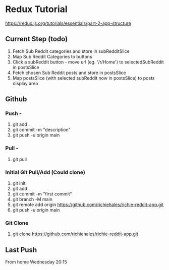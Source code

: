 # Redux Tutorial
https://redux.js.org/tutorials/essentials/part-2-app-structure

## Current Step (todo)
1. Fetch Sub Reddit categories and store in subRedditSlice
2. Map Sub Reddit Categories to buttons
3. Click a subReddit button - move url (eg. '/r/Home') to selectedSubReddit in postsSlice 
4. Fetch chosen Sub Reddit posts and store in postsSlice
5. Map postsSlice (with selected subReddit now in postsSlice) to posts display area


## Github
### Push - 
1. git add .
2. git commit -m "description"
3. git push -u origin main

### Pull -
1. git pull


### Initial Git Pull/Add (Could clone)
1. git init
2. git add .
3. git commit -m "first commit"
4. git branch -M main
5. git remote add origin https://github.com/richiehales/richie-reddit-app.git
6. git push -u origin main

### Git Clone
1. git clone https://github.com/richiehales/richie-reddit-app.git

## Last Push
From home Wednesday 20:15

